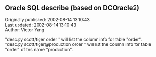 ## Oracle SQL describe (based on DCOracle2)  
Originally published: 2002-08-14 13:10:43  
Last updated: 2002-08-14 13:10:43  
Author: Victor Yang  
  
"desc.py scott/tiger order " will list the column info for table "order".
"desc.py scott/tiger@production order " will list the column info for table "order" of tns name "production".